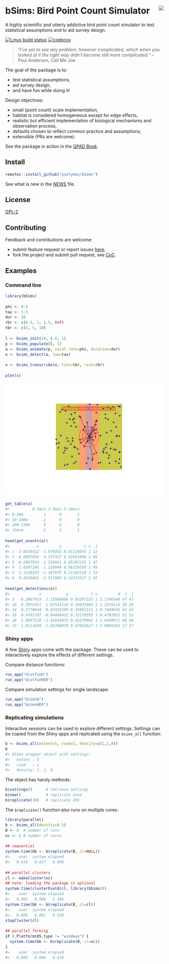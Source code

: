 # bSims: Bird Point Count Simulator <img src="https://raw.githubusercontent.com/psolymos/bSims/master/bsims.gif" align="right" style="padding-left:10px;background-color:white;" />

A highly scientific and utterly addictive bird point count simulator to
test statistical assumptions and to aid survey design.

[![Linux build
status](https://travis-ci.org/psolymos/bSims.svg?branch=master)](https://travis-ci.org/psolymos/bSims)
[![codecov](https://codecov.io/gh/psolymos/bSims/branch/master/graph/badge.svg)](https://codecov.io/gh/psolymos/bSims)

> *“I’ve yet to see any problem, however complicated, which when you
> looked at it the right way didn’t become still more complicated.”* –
> Poul Anderson, Call Me Joe

The goal of the package is to:

  - test statistical assumptions,
  - aid survey design,
  - and have fun while doing it\!

Design objectives:

  - small (point count) scale implementation,
  - habitat is considered homogeneous except for edge effects,
  - realistic but efficient implementation of biological mechanisms and
    observation process,
  - defaults chosen to reflect common practice and assumptions,
  - extensible (PRs are welcome).

See the package in action in the [QPAD
Book](https://peter.solymos.org/qpad-book/).

## Install

``` r
remotes::install_github("psolymos/bSims")
```

See what is new in the [NEWS](NEWS.md) file.

## License

[GPL-2](https://www.gnu.org/licenses/old-licenses/gpl-2.0.html)

## Contributing

Feedback and contributions are welcome:

  - submit feature request or report issues
    [here](https://github.com/psolymos/bSims/issues),
  - fork the project and submit pull request, see
    [CoC](CODE_OF_CONDUCT.md).

## Examples

### Command line

``` r
library(bSims)

phi <- 0.5
tau <- 1:3
dur <- 10
rbr <- c(0.5, 1, 1.5, Inf)
tbr <- c(3, 5, 10)

l <- bsims_init(10, 0.5, 1)
p <- bsims_populate(l, 1)
a <- bsims_animate(p, vocal_rate=phi, duration=dur)
o <- bsims_detect(a, tau=tau)

x <- bsims_transcribe(o, tint=tbr, rint=rbr)

plot(x)
```

![](README-unnamed-chunk-3-1.png)<!-- -->

``` r
get_table(x)
#>          0-3min 3-5min 5-10min
#> 0-50m         1      0       1
#> 50-100m       2      0       0
#> 100-150m      5      0       0
#> 150+m         5      3       1

head(get_events(a))
#>            x         y          t v  i
#> 1 -3.6616422 -1.676053 0.01126843 1 12
#> 2  4.6607856  4.537327 0.02661606 1 96
#> 3 -0.2867919  2.155661 0.05207233 1 47
#> 4  2.6507206 -1.110949 0.06329550 1 69
#> 5  2.1330323 -2.167675 0.11365119 1 72
#> 6  0.4926841 -3.517884 0.12323517 1 45

head(get_detections(o))
#>             x           y          t v         d  i  j
#> 3  -0.2867919  2.15566066 0.05207233 1 2.1746546 47 47
#> 10  0.7075451  1.01541218 0.26632984 1 1.2376114 58 58
#> 14  0.5770644 -0.47429169 0.35091111 1 0.7469645 62 62
#> 16  0.4761707 -0.04406422 0.35179595 1 0.4782052 52 52
#> 18  1.0957120 -2.41834073 0.45279692 1 2.6549871 60 60
#> 33  1.0111698  1.82788079 0.87025627 1 2.0889262 57 57
```

### Shiny apps

A few [Shiny](https://shiny.rstudio.com/) apps come with the package.
These can be used to interactively explore the effects of different
settings.

Compare distance functions:

``` r
run_app("distfunH")
run_app("distfunHER")
```

Compare simulation settings for single landscape:

``` r
run_app("bsimsH")
run_app("bsimsHER")
```

### Replicating simulations

Interactive sessions can be used to explore different settings. Settings
can be copied from the Shiny apps and replicated using the `bsims_all`
function:

``` r
b <- bsims_all(extent=5, road=1, density=c(1,1,0))
b
#> bSims wrapper object with settings:
#>   extent : 5
#>   road   : 1
#>   density: 1, 1, 0
```

The object has handy methods:

``` r
b$settings()      # retrieve settings
b$new()           # replicate once
b$replicate(10)   # replicate 10x
```

The `$replicate()` function also runs on multiple cores:

``` r
library(parallel)
b <- bsims_all(density=0.5)
B <- 4  # number of runs
nc <- 2 # number of cores

## sequential
system.time(bb <- b$replicate(B, cl=NULL))
#>    user  system elapsed 
#>   0.916   0.017   0.999

## parallel clusters
cl <- makeCluster(nc)
## note: loading the package is optional
system.time(clusterEvalQ(cl, library(bSims)))
#>    user  system elapsed 
#>   0.002   0.000   1.396
system.time(bb <- b$replicate(B, cl=cl))
#>    user  system elapsed 
#>   0.006   0.001   0.539
stopCluster(cl)

## parallel forking
if (.Platform$OS.type != "windows") {
  system.time(bb <- b$replicate(B, cl=nc))
}
#>    user  system elapsed 
#>   0.005   0.006   0.610
```
